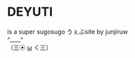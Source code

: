 # DEYUTI
is a super sugosugo うぇぶsite by junjiruw <br>
   ^____^<br>
（三⦿
 [ω](https://junjiruw.github.io/DEYUTI/)
く三）
